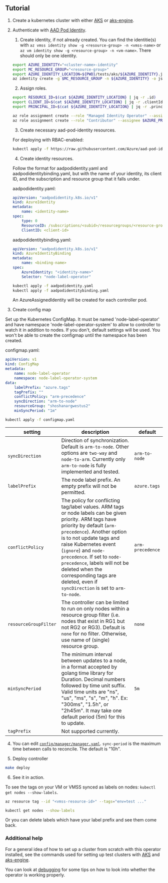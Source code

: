 ## Tutorial

1. Create a kubernetes cluster with either [AKS](https://docs.microsoft.com/en-us/azure/aks/kubernetes-walkthrough) or [aks-engine](https://github.com/Azure/aks-engine).

2. Authenticate with [AAD Pod Identity](https://github.com/Azure/aad-pod-identity).
    1. Create identity, if not already created. You can find the identitie(s) with `az vmss identity show -g <resource-group> -n <vmss-name>` or `az vm identity show -g <resource-group> -n <vm-name>`. There should only be one identity.
    ```sh
    export AZURE_IDENTITY="<cluster-name>-identity"
    export MC_RESOURCE_GROUP="<resource-group>"
    export AZURE_IDENTITY_LOCATION=${PWD}/tests/aks/${AZURE_IDENTITY}.json
    az identity create -g $MC_RESOURCE_GROUP -n ${AZURE_IDENTITY} -o json > $AZURE_IDENTITY_LOCATION
    ```

    2. Assign roles.
    ```sh
    export RESOURCE_ID=$(cat ${AZURE_IDENTITY_LOCATION} | jq -r .id)
    export CLIENT_ID=$(cat ${AZURE_IDENTITY_LOCATION} | jq -r .clientId)
    export PRINCIPAL_ID=$(cat ${AZURE_IDENTITY_LOCATION} | jq -r .principalId)

    az role assignment create --role "Managed Identity Operator" --assignee $AZURE_PRINCIPAL_ID --scope $RESOURCE_ID
    az role assignment create --role "Contributor" --assignee $AZURE_PRINCIPAL_ID --scope /subscriptions/${AZURE_SUBSCRIPTION_ID}/resourceGroups/${MC_RESOURCE_GROUP}
    ```

    3. Create necessary aad-pod-identity resources.

    For deploying with RBAC-enabled:

    ```sh
    kubectl apply -f https://raw.githubusercontent.com/Azure/aad-pod-identity/master/deploy/infra/deployment-rbac.yaml
    ```

    4. Create identity resources.

    Follow the format for aadpodidentity.yaml and aadpodidentitybinding.yaml, but with the name of your identity, its client ID, and the subscription and
    resource group that it falls under.

    aadpodidentity.yaml:
    ```yaml
    apiVersion: "aadpodidentity.k8s.io/v1"
    kind: AzureIdentity
    metadata:
        name: <identity-name> 
    spec:
        type: 0
        ResourceID: /subscriptions/<subid>/resourcegroups/<resource-group>/providers/Microsoft.ManagedIdentity/userAssignedIdentities/<identity-name>
        ClientID: <client-id>
    ```

    aadpodidentitybinding.yaml:
    ```yaml
    apiVersion: "aadpodidentity.k8s.io/v1"
    kind: AzureIdentityBinding
    metadata:
        name: <binding-name> 
    spec:
        AzureIdentity: "<identity-name>"
        Selector: "node-label-operator"
    ```

    ```sh
    kubectl apply -f aadpodidentity.yaml
    kubectl apply -f aadpodidentitybinding.yaml
    ```

    An AzureAssignedIdentity will be created for each controller pod.

3. Create config map

Set up the Kubernetes ConfigMap. It must be named 'node-label-operator' and have namespace 'node-label-operator-system' to allow to controller to
watch it in addition to nodes. If you don't, default settings will be used. You won't be able to create the configmap
until the namespace has been created.

configmap.yaml:

```yaml
apiVersion: v1
kind: ConfigMap
metadata:
    name: node-label-operator 
    namespace: node-label-operator-system 
data:
    labelPrefix: "azure.tags"
    tagPrefix: ""
    conflictPolicy: "arm-precedence"
    syncDirection: "arm-to-node"
    resourceGroup: "shoshanargwestus2"
    minSyncPeriod: "1m"
```

```sh
kubectl apply -f configmap.yaml
```

| setting | description | default |
| ------- | ----------- | ------- |
| `syncDirection` | Direction of synchronization. Default is `arm-to-node`. Other options are `two-way` and `node-to-arm`. Currently only `arm-to-node` is fully implemented and tested. | `arm-to-node` |
| `labelPrefix` | The node label prefix. An empty prefix will not be permitted. | `azure.tags` |
| `conflictPolicy` | The policy for conflicting tag/label values. ARM tags or node labels can be given priority. ARM tags have priority by default (`arm-precedence`). Another option is to not update tags and raise Kubernetes event (`ignore`) and `node-precedence`. If set to `node-precedence`, labels will not be deleted when the corresponding tags are deleted, even if `syncDirection` is set to `arm-to-node`. | `arm-precedence` |
| `resourceGroupFilter` | The controller can be limited to run on only nodes within a resource group filter (i.e. nodes that exist in RG1 but not RG2 or RG3). Default is `none` for no filter. Otherwise, use name of (single) resource group. | `none` |
| `minSyncPeriod` | The minimum interval between updates to a node, in a format accepted by golang time library for Duration. Decimal numbers followed by time unit suffix. Valid time units are "ns", "us", "ms", "s", "m", "h". Ex: "300ms", "1.5h", or "2h45m". It may take one default period (5m) for this to update. | `5m` |
| `tagPrefix` | Not supported currently. | |


4. You can edit [`config/manager/manager.yaml`](https://github.com/Azure/node-label-operator/blob/master/config/manager/manager.yaml). `sync-period` is the maximum time between calls to reconcile. The default is "10h".

5. Deploy controller

```sh
make deploy
```

6. See it in action.

To see the tags on your VM or VMSS synced as labels on nodes: `kubectl get nodes --show-labels`.

```sh
az resource tag --id "<vmss-resource-id>" --tags="env=test ..."

kubectl get nodes --show-labels
```

Or you can delete labels which have your label prefix and see them come back.


### Additional help

For a general idea of how to set up a cluster from scratch with this operator installed, see the commands used for setting up test clusters with
[AKS](https://github.com/Azure/node-label-operator/blob/master/tests/aks/setup.sh) and [aks-engine](https://github.com/Azure/node-label-operator/blob/master/tests/aks-engine/setup.sh).

You can look at [debugging](https://github.com/Azure/node-label-operator/blob/master/docs/debugging.md) for some tips on how to look into whether the operator is working properly.

